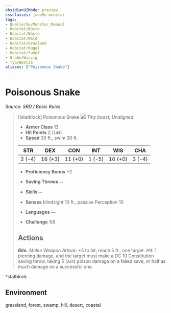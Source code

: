 ```yaml
---
obsidianUIMode: preview
cssclasses: json5e-monster
tags:
- Quelle/5e/Monster_Manual
- Habitat/Küste
- Habitat/Wüste
- Habitat/Wald
- Habitat/Grasland
- Habitat/Hügel
- Habitat/Sumpf
- Größe/Winzig
- Typ/Bestie
aliases: ["Poisonous Snake"]
---
```

# Poisonous Snake
*Source: SRD / Basic Rules*  

> [!statblock] Poisonous Snake
> ![](compendium/bestiary/beast/token/poisonous-snake.png#token)
> *Tiny beast, Unaligned*
> 
> - **Armor Class** 13 
> - **Hit Points** 2 (`1d4`)
> - **Speed** 30 ft., swim 30 ft.
> 
> |STR|DEX|CON|INT|WIS|CHA|
> |:---:|:---:|:---:|:---:|:---:|:---:|
> | 2 (-4)|16 (+3)|11 (+0)| 1 (-5)|10 (+0)| 3 (-4)|
> 
> - **Proficiency Bonus** +2
> - **Saving Throws** ⏤
> - **Skills** ⏤
> - **Senses** blindsight 10 ft., passive Perception 10
> 
> - **Languages** —
> - **Challenge** 1/8
> 
> ## Actions
> 
> ***Bite.*** *Melee Weapon Attack:* +5 to hit, reach 5 ft., one target. *Hit:* 1 piercing damage, and the target must make a DC 10 Constitution saving throw, taking 5 (`2d4`) poison damage on a failed save, or half as much damage on a successful one.
^statblock

## Environment

grassland, forest, swamp, hill, desert, coastal